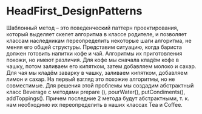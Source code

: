 # HeadFirst_DesignPatterns
Шаблонный метод – это поведенческий паттерн проектирования, который выделяет скелет алгоритма в классе родителе,
и позволяет классам наследникам переопределить некоторые шаги алгоритма, не меняя его общей структуры.
Представим ситуацию, когда бариста должен готовить напитки кофе и чай. Алгоритмы их приготовления похожи, но имеют различия.
 Для кофе мы сначала кладём кофе в чашку, потом заливаем его кипятком, затем добавляем молоко и сахар.
Для чая мы кладём заварку в чашку, заливаем кипятком, добавляем лимон и сахар.
На первый взгляд это похожие алгоритмы, но не совместимые.
Для решения этой проблемы мы создадим абстрактный класс Beverage с методами prepare (), pourWater(), putCondiments(), addToppings(). 
Причем последние 2 метода будут абстрактными, т. к. нам необходимо их переопределить в наших классах Tea и Coffee.
